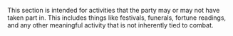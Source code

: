 This section is intended for activities that the party may or may not have taken part in. This includes things like festivals, funerals, fortune readings, and any other meaningful activity that is not inherently tied to combat.